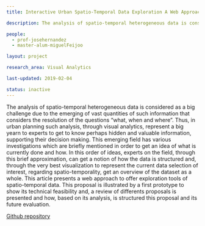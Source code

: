 ```yaml
---
title: Interactive Urban Spatio-Temporal Data Exploration A Web Approach

description: The analysis of spatio-temporal heterogeneous data is considered as a big challenge due to the emerging of vast quantities of such information that considers the resolution of the questions “what, when and where”. Thus, in urban planning such analysis, through visual analytics, represent a big yearn to experts to get to know perhaps hidden and valuable information, supporting their decision making. This emerging field has various investigations which are briefly mentioned in order to get an idea of what is currently done and how. In this order of ideas, experts on the field, through this brief approximation, can get a notion of how the data is structured and, through the very best visualization to represent the current data selection of interest, regarding spatio-temporality, get an overview of the dataset as a whole. This article presents a web approach to offer exploration tools of spatio-temporal data. This proposal is illustrated by a first prototype to show its technical feasibility and, a review of differents proposals is presented and how, based on its analysis, is structured this proposal and its future evaluation.

people:
  - prof-josehernandez
  - master-alum-miguelFeijoo

layout: project

research_area: Visual Analytics

last-updated: 2019-02-04

status: inactive
---
```


The analysis of spatio-temporal heterogeneous data is considered as a big challenge due to the emerging of vast quantities of such information that considers the resolution of the questions “what, when and where”. Thus, in urban planning such analysis, through visual analytics, represent a big yearn to experts to get to know perhaps hidden and valuable information, supporting their decision making. This emerging field has various investigations which are briefly mentioned in order to get an idea of what is currently done and how. In this order of ideas, experts on the field, through this brief approximation, can get a notion of how the data is structured and, through the very best visualization to represent the current data selection of interest, regarding spatio-temporality, get an overview of the dataset as a whole. This article presents a web approach to offer exploration tools of spatio-temporal data. This proposal is illustrated by a first prototype to show its technical feasibility and, a review of differents proposals is presented and how, based on its analysis, is structured this proposal and its future evaluation.

[Github repository](https://github.com/miguelfeijoo/miguelfeijoo.github.io/tree/master/TesisMINE)
